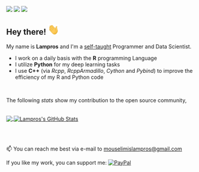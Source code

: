 
<!--
**mlampros/mlampros** is a ✨ _special_ ✨ repository because its `README.md` (this file) appears on your GitHub profile.

Here are some ideas to get you started:

- 🔭 I’m currently working on ...
- 🌱 I’m currently learning ...
- 👯 I’m looking to collaborate on ...
- 🤔 I’m looking for help with ...
- 💬 Ask me about ...
- 📫 How to reach me: ...
- 😄 Pronouns: ...
- ⚡ Fun fact: ...
-->

[![](https://img.shields.io/badge/🌐website-blue?&style=for-the-badge)](http://mlampros.github.io/)
[![](https://img.shields.io/badge/twitter-%231DA1F2.svg?&style=for-the-badge&logo=twitter&logoColor=white)](https://twitter.com/lampros_twit)
[![](https://views.whatilearened.today/views/github/mlampros/mlampros.svg)](http://github.com/mlampros/mlampros)


## Hey there! <img src="https://github.com/mlampros/mlampros/blob/main/wave.gif" width="30px">

My name is **Lampros** and I'm a [self-taught](https://github.com/mlampros/mlampros.github.io/blob/master/Curriculum_Vitae_Github.pdf) Programmer and Data Scientist.

* I work on a daily basis with the **R** programming Language
* I utilize **Python** for my deep learning tasks 
* I use **C++** (via *Rcpp*, *RcppArmadillo*, *Cython* and *Pybind*) to improve the efficiency of my R and Python code

<br>

The following *stats* show my contribution to the open source community,

<br>

<a href="https://github.com/mlampros/mlampros">
  <img align="center" src="https://github-readme-stats.vercel.app/api/top-langs/?username=mlampros&hide=C&title_color=ffffff&text_color=c9cacc&icon_color=2bbc8a&bg_color=1d1f21" />
</a>
<a href="https://github.com/mlampros/mlampros">
  <img align="center" src="https://github-readme-stats.vercel.app/api?username=mlampros&show_icons=true&line_height=27&count_private=true&title_color=ffffff&text_color=c9cacc&icon_color=2bbc8a&bg_color=1d1f21" alt="Lampros's GitHub Stats" />
</a>


<br><br>

📫 You can reach me best via e-mail to mouselimislampros@gmail.com

If you like my work, you can support me: [![PayPal](https://img.shields.io/badge/-PayPal.me-informational?style=flat&logo=PayPal&logoColor=white&link=https://paypal.me/lamprosmouselimis)](https://paypal.me/lamprosmouselimis)

<br>
